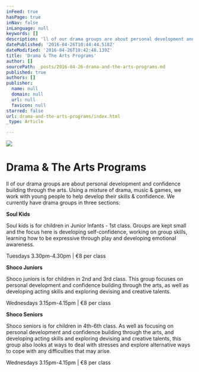 ```yaml
---
inFeed: true
hasPage: true
inNav: false
inLanguage: null
keywords: []
description: 'll of our drama groups are about personal development and confidence building through the arts. Using a mixture of drama, music & games, we work with young people to help develop their skills & confidence. We currently have drama groups in three sections:'
datePublished: '2016-04-26T10:44:44.518Z'
dateModified: '2016-04-26T10:42:48.139Z'
title: 'Drama & The Arts Programs'
author: []
sourcePath: _posts/2016-04-26-drama-and-the-arts-programs.md
published: true
authors: []
publisher:
  name: null
  domain: null
  url: null
  favicon: null
starred: false
url: drama-and-the-arts-programs/index.html
_type: Article

---
```

![](https://the-grid-user-content.s3-us-west-2.amazonaws.com/5566ac3e-9c2a-4179-a383-9b1117752a82.jpg)

# Drama & The Arts Programs

ll of our drama groups are about personal development and confidence building through the arts. Using a mixture of drama, music & games, we work with young people to help develop their skills & confidence. We currently have drama groups in three sections:

**Soul Kids**

Soul kids is for children in Junior Infants - 1st class. Groups are kept small and the focus here is developing self-confidence, working on group skills, learning how to be expressive through play and developing emotional awareness. 

Tuesdays 3.30pm-4.30pm | €8 per class

**Shoco Juniors**

Shoco juniors is for children in 2nd and 3rd class. This group focuses on personal development and confidence building through the arts, as well as developing acting skills and exploring devising and creative talents. 

Wednesdays 3.15pm-4.15pm | €8 per class

**Shoco Seniors**

Shoco seniors is for children in 4th-6th class. As well as focusing on personal development and confidence building through the arts, and developing acting skills and exploring devising and creative talents, this group also looks at ways to deal with stresses and explore alternative ways to cope with any difficulties that may arise. 

Wednesdays 3.15pm-4.15pm | €8 per class